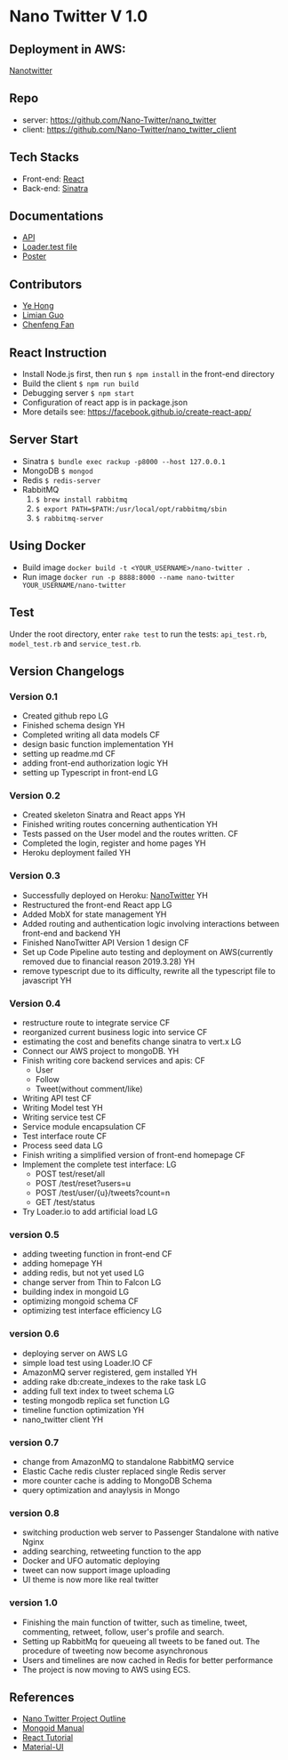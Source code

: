 # Nano Twitter V 1.0

## Deployment in AWS:

[Nanotwitter](http://d2tp46yx9fbjl7.cloudfront.net/)

## Repo
* server: https://github.com/Nano-Twitter/nano_twitter
* client: https://github.com/Nano-Twitter/nano_twitter_client

## Tech Stacks
* Front-end: [React](https://reactjs.org/)
* Back-end: [Sinatra](http://sinatrarb.com/)

## Documentations
* [API](https://github.com/Nano-Twitter/nano_twitter/blob/master/doc/api.md)
* [Loader.test file](https://nano-twitter-2019.herokuapp.com/testFile.json)
 * [Poster](https://raw.githubusercontent.com/Nano-Twitter/nano_twitter/master/poster.pdf)
## Contributors
* [Ye Hong](mailto:yehong@brandeis.edu)
* [Limian Guo](mailto:limianguo@brandeis.edu)
* [Chenfeng Fan](mailto:fanc@brandeis.edu)

## React Instruction
* Install Node.js first, then run ```$ npm install``` in the front-end directory
* Build the client  ```$ npm run build```
* Debugging server ```$ npm start```
* Configuration of react app is in package.json
* More details see: https://facebook.github.io/create-react-app/

## Server Start
* Sinatra  ```$ bundle exec rackup -p8000 --host 127.0.0.1```
* MongoDB ```$ mongod```
* Redis ```$ redis-server```
* RabbitMQ
  1. ```$ brew install rabbitmq``` 
  2. ```$ export PATH=$PATH:/usr/local/opt/rabbitmq/sbin``` 
  3. ```$ rabbitmq-server```

## Using Docker
* Build image ```docker build -t <YOUR_USERNAME>/nano-twitter .```
* Run image ```docker run -p 8888:8000 --name nano-twitter YOUR_USERNAME/nano-twitter```


## Test
Under the root directory, enter `rake test` to run the tests: `api_test.rb`, `model_test.rb` and `service_test.rb`.

## Version Changelogs

### Version 0.1
* Created github repo  LG
* Finished schema design YH
* Completed writing all data models  CF
* design basic function implementation YH
* setting up readme.md CF
* adding front-end authorization logic YH
* setting up Typescript in front-end LG

### Version 0.2
* Created skeleton Sinatra and React apps  YH
* Finished writing routes concerning authentication YH
* Tests passed on the User model and the routes written. CF
* Completed the login, register and home pages YH
* Heroku deployment failed YH

### Version 0.3
* Successfully deployed on Heroku: [NanoTwitter](https://nano-twitter-2019.herokuapp.com/) YH
* Restructured the front-end React app LG
* Added MobX for state management YH
* Added routing and authentication logic involving interactions between front-end and backend YH
* Finished NanoTwitter API Version 1 design CF
* Set up Code Pipeline auto testing and deployment on AWS(currently removed due to financial reason 2019.3.28)
YH
* remove typescript due to its difficulty, rewrite all the typescript file to javascript YH

### Version 0.4 
* restructure route to integrate service CF
* reorganized current business logic into service CF
* estimating the cost and benefits change sinatra to vert.x LG
* Connect our AWS project to mongoDB. YH
* Finish writing core backend services and apis:  CF
  - User
  - Follow
  - Tweet(without comment/like)
* Writing API test CF
* Writing Model test YH
* Writing service test CF
* Service module encapsulation CF
* Test interface route CF
* Process seed data LG
* Finish writing a simplified version of front-end homepage CF
* Implement the complete test interface: LG
  - POST test/reset/all
  - POST /test/reset?users=u
  - POST /test/user/{u}/tweets?count=n
  - GET /test/status
* Try Loader.io to add artificial load LG

### version 0.5
* adding tweeting function in front-end CF
* adding homepage YH
* adding redis, but not yet used LG
* change server from Thin to Falcon LG
* building index in mongoid LG
* optimizing mongoid schema CF
* optimizing test interface efficiency LG

### version 0.6
* deploying server on AWS LG
* simple load test using Loader.IO CF
* AmazonMQ server registered, gem installed YH
* adding rake db:create_indexes to the rake task LG
* adding full text index to tweet schema LG
* testing mongodb replica set function LG
* timeline function optimization YH
* nano_twitter client YH

### version 0.7
* change from AmazonMQ to standalone RabbitMQ service
* Elastic Cache redis cluster replaced single Redis server
* more counter cache is adding to MongoDB Schema
* query optimization and anaylysis in Mongo

### version 0.8
* switching production web server to Passenger Standalone with native Nginx 
* adding searching, retweeting function to the app
* Docker and UFO automatic deploying 
* tweet can now support image uploading
* UI theme is now more like real twitter

### version 1.0
* Finishing the main function of twitter, such as timeline, tweet, commenting, retweet, follow, user's profile and search.
* Setting up RabbitMq for queueing all tweets to be faned out. The procedure of tweeting now become asynchronous
* Users and timelines are now cached in Redis for better performance
* The project is now moving to AWS using ECS.

## References
* [Nano Twitter Project Outline](http://cosi105b.s3-website-us-west-2.amazonaws.com/content/topics/nt/nt_outline.md/) 
* [Mongoid Manual](https://docs.mongodb.com/mongoid/current/)
* [React Tutorial](https://reactjs.org/tutorial/tutorial.html)
* [Material-UI](https://material-ui.com/getting-started/installation/)